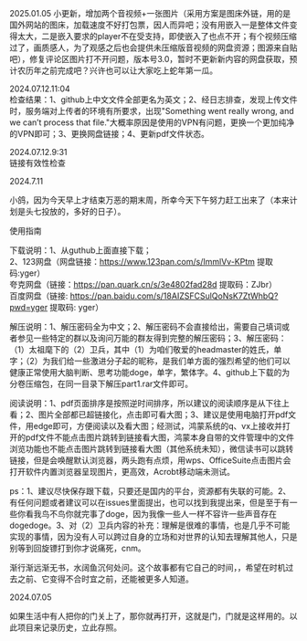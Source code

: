 2025.01.05
小更新，增加两个音视频+一张图片（采用方案是图床外链，用的是国外网站的图床，加载速度不好打包票，因人而异吧；没有用嵌入一是整体文件变得太大，二是嵌入要求的player不在受支持，即使嵌入了也点不开；有个视频压缩过了，画质感人，为了观感之后也会提供未压缩版音视频的网盘资源；图源来自贴吧），修复评论区图片打不开问题，版本号3.0，暂时不更新新内容的网盘获取，预计农历年之前完成吧？兴许也可以让大家吃上蛇年第一瓜。

2024.07.12.11:04  
检查结果：1、github上中文文件全部更名为英文；2、经日志排查，发现上传文件时，服务端对上传者的环境有所要求，出现"Something went really wrong, and we can’t process that file."大概率原因是使用的VPN有问题，更换一个更加纯净的VPN即可；3、更换网盘链接；4、更新pdf文件状态。

2024.07.12.9:31   
链接有效性检查  

2024.7.11

小鸽，因为今天早上才结束万恶的期末周，所幸今天下午努力赶工出来了（本来计划是头七投放的，多好的日子）。

使用指南

下载说明：1、从guthub上面直接下载；  
2、123网盘（网盘链接：https://www.123pan.com/s/ImmlVv-KPtm 提取码:yger）  
夸克网盘（链接：https://pan.quark.cn/s/3e4802fad28d 提取码：ZJbr）  
百度网盘（链接: https://pan.baidu.com/s/18AIZSFCSulQoNsK7ZtWhbQ?pwd=yger 提取码: yger）  


解压说明：1、解压密码全为中文；2、解压密码不会直接给出，需要自己填词或者参见一些特定的群以及询问万能的群友得到完整的解压密码；3、解压密码：（1）太祖麾下的（2）卫兵，其中（1）为咱们敬爱的headmaster的姓氏，单字；（2）为我们给一些激进分子起的昵称，是我们单方面的强烈希望的他们可以健康正常使用大脑判断、思考功能doge，单字，繁体字。4、github上下载的为分卷压缩包，在同一目录下解压part1.rar文件即可。


阅读说明：1、pdf页面排序是按照逆时间排序，所以建议的阅读顺序是从下往上看；2、图片全部都已超链接化，点击即可看大图；3、建议是使用电脑打开pdf文件，用edge即可，方便阅读以及看大图；经测试，鸿蒙系统的q、vx上接收并打开的pdf文件不能点击图片跳转到链接看大图，鸿蒙本身自带的文件管理中的文件浏览功能也不能点击图片跳转到链接看大图（其他系统未知），微信读书可以跳转链接，但是会唤醒默认浏览器，两头跑有点烦，用wps、OfficeSuite点击图片会打开软件内置浏览器呈现图片，更高效，Acrobt移动端未测试。

ps：1、建议尽快保存跟下载，只要还是国内的平台，资源都有失联的可能。2、有任何问题或者建议可以在issues里面提出，也可以找到我提出来，但是至于有一些你看我鸟不鸟你就完事了doge，因为我像一些人一样不容许一些声音存在dogedoge。3、对（2）卫兵内容的补充：理解是很难的事情，也是几乎不可能实现的事情，因为没有人可以跨过自身的立场和对世界的认知去理解其他人，只是别等到回旋镖打到你才说痛死，cnm。  


渐行渐远渐无书，水阔鱼沉何处问。这个故事都有它自己的时间，，希望在时机过去之前、它变得不合时宜之前，还能被更多人知道。

2024.07.05

如果生活中有人把你的门关上了，那你就再打开，这就是门，门就是这样用的。以此项目来记录历史，立此存照。
